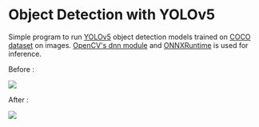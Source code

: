 # Object Detection with YOLOv5

Simple program to run [YOLOv5](https://github.com/ultralytics/yolov5) object detection models trained on [COCO dataset](https://cocodataset.org/#home) on images. [OpenCV's dnn module](https://docs.opencv.org/4.x/d2/d58/tutorial_table_of_content_dnn.html) and [ONNXRuntime](https://onnxruntime.ai/) is used for inference.

Before :

![](assets/detect.jpg)

After :

![](assets/inference.jpg)
